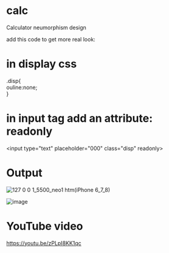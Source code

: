 # calc
Calculator neumorphism design

add this code to get more real look:

# in display css

.disp{ <br>
ouline:none; <br>
}

# in input tag add an attribute: readonly

&lt;input type="text" placeholder="000" class="disp" readonly&gt;

# Output

 ![127 0 0 1_5500_neo1 htm(iPhone 6_7_8)](https://user-images.githubusercontent.com/44065962/147353811-2e9af231-6afd-429f-b58e-2572e78715ae.png)


![image](https://user-images.githubusercontent.com/44065962/147349936-cb736937-d661-4c76-8ef1-09bb2a364404.png)

# YouTube video

https://youtu.be/zPLpI8KK1qc
